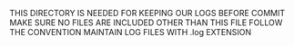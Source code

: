 THIS DIRECTORY IS NEEDED FOR KEEPING OUR LOGS
BEFORE COMMIT MAKE SURE NO FILES ARE INCLUDED OTHER THAN THIS FILE
FOLLOW THE CONVENTION MAINTAIN LOG FILES WITH .log EXTENSION

